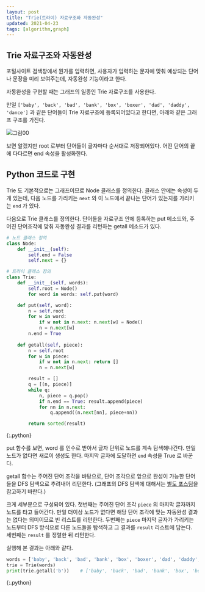 ```yaml
---
layout: post
title: "Trie(트라이) 자료구조와 자동완성"
updated: 2021-04-23
tags: [algorithm,graph]
---
```


## Trie 자료구조와 자동완성

포털사이트 검색창에서 뭔가를 입력하면, 사용자가 입력하는 문자에 맞춰 예상되는 단어나 문장을 미리 보여주는데, 자동완성 기능이라고 한다.

자동완성을 구현할 때는 그래프의 일종인 Trie 자료구조를 사용한다.

만일 `['baby', 'back', 'bad', 'bank', 'box', 'boxer', 'dad', 'daddy', 'dance']` 과 같은 단어들이 Trie 자료구조에 등록되어있다고 한다면, 아래와 같은 그래프 구조를 가진다.

![그림00](/img/algorithm........)

보면 알겠지만 root 로부터 단어들이 글자마다 순서대로 저장되어있다. 어떤 단어의 끝에 다다르면 end 속성을 활성화한다.

## Python 코드로 구현

Trie 도 기본적으로는 그래프이므로 Node 클래스를 정의한다. 클래스 안에는 속성이 두개 있는데, 다음 노드를 가리키는 `next` 와 이 노드에서 끝나는 단어가 있는지를 가리키는 `end` 가 있다.

다음으로 Trie 클래스를 정의한다. 단어들을 자료구조 안에 등록하는 put 메소드와, 주어진 단어조각에 맞춰 자동완성 결과를 리턴하는 getall 메소드가 있다.

```py
# 노드 클래스 정의
class Node:
    def __init__(self):
        self.end = False
        self.next = {}

# 트라이 클래스 정의
class Trie:
    def __init__(self, words):
        self.root = Node()
        for word in words: self.put(word)

    def put(self, word):
        n = self.root
        for w in word:
            if w not in n.next: n.next[w] = Node()
            n = n.next[w]
        n.end = True
    
    def getall(self, piece):
        n = self.root
        for w in piece:
            if w not in n.next: return []
            n = n.next[w]

        result = []
        q = [(n, piece)]
        while q:
            n, piece = q.pop()
            if n.end == True: result.append(piece)
            for nn in n.next:
                q.append((n.next[nn], piece+nn))

        return sorted(result)
```
{:.python}

put 함수를 보면, word 를 인수로 받아서 글자 단위로 노드를 계속 탐색해나간다. 만일 노드가 없다면 새로이 생성도 한다. 마지막 글자에 도달하면 `end` 속성을 True 로 바꾼다.

getall 함수는 주어진 단어 조각을 바탕으로, 단어 조각으로 앞으로 완성이 가능한 단어들을 DFS 탐색으로 추려내어 리턴한다. (그래프의 DFS 탐색에 대해서는 [별도 포스팅](https://zininote.github.io/post/bfs-and-dfs)을 참고하기 바란다.)

크게 세부분으로 구성되어 있다. 첫번째는 주어진 단어 조각 `piece` 의 마지막 글자까지 노드를 타고 들어간다. 만일 더이상 노드가 없다면 해당 단어 조각에 맞는 자동완성 결과는 없다는 의미이므로 빈 리스트를 리턴한다. 두번째는 `piece` 마지막 글자가 가리키는 노드부터 DFS 방식으로 다른 노드들을 탐색하고 그 결과를 `result` 리스트에 담는다. 세번째는 `result` 를 정렬한 뒤 리턴한다.

실행해 본 결과는 아래와 같다.

```py
words = ['baby', 'back', 'bad', 'bank', 'box', 'boxer', 'dad', 'daddy', 'dance']
trie = Trie(words)
print(trie.getall('b'))    # ['baby', 'back', 'bad', 'bank', 'box', 'boxer']
```
{:.python}
